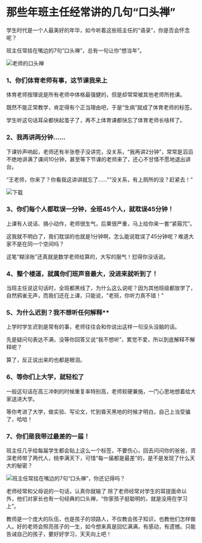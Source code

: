 # 那些年班主任经常讲的几句“口头禅”

学生时代是一个人最美好的年华，如今听着这些班主任的“语录”，你是否会怀念呢？

班主任常挂在嘴边的7句“口头禅”，总有一句让你“想当年”。

![老师的口头禅](https://ossimg.yzitc.com/2022/04/11/688dbf653fb32.jpg)

### 1、你们体育老师有事，这节课我来上

体育老师按理说是所有老师中体格最强健的，但是却常常被其他老师所抢课。

既然不能正常教学，肯定得有个正当理由吧，于是“生病”就成了体育老师的标签。


学生听这句话耳朵都快起茧子了，再不上体育课都快忘了体育老师长啥样了。

### 2、我再讲两分钟……

下课铃声响起，老师还有半张卷子没讲完，没关系，“我再讲2分钟”，常常是滔滔不绝地讲满了课间10分钟，甚至等下节课的老师来了，还心不甘情不愿地退出讲台。

“王老师，你来了？你看我这讲讲就忘了……”“没关系，有上厕所的没？赶紧去！”

![下载](https://ossimg.yzitc.com/2022/04/11/49b5435e23aa2.jpg)

### 3、你们每个人都耽误一分钟，全班45个人，就耽误45分钟！

上课有人说话、搞小动作，老师很生气，后果很严重，马上给你来一套“紧箍咒”。

这我就不明白了，我们耽误的也就是1分钟啊，怎么能说耽误了45分钟呢？难道大家不是在同一个空间吗？

这笔“糊涂账”还真就是数学老师给算的，大写的服气！怼得你没话说。

### 4、整个楼道，就属你们班声音最大，没进来就听到了！

当班主任说这句话时，全班都黑线了，为什么这么说呢？因为其他班级都放学了，自然鸦雀无声，而我们还在上课，只能说，“老班，你听力真不错！”

### 5、为什么迟到？我不想听任何解释**

上学时学生迟到是常有的事，老师往往会和你说出这样一句没头没脑的话。

先是疑问句表达不满，没等你回答又说“我不想听”，累觉不爱，所以到底解释不解释呢？

算了，反正说出来的也都是眼泪。

### 6、等你们上大学，就轻松了

一般这句话在高三冲刺的时候重复率特别高，老师软硬兼施，一门心思地想着给大家送进大学。

等你考进了大学，做实验、写论文，忙到昏天黑地的时候才明白，自己上当受骗了，哈哈！

### 7、你们是我带过最差的一届！

班主任几乎给每届学生都会贴上这么一个标签，不要伤心，回去问问你的爸爸，资深老师带了两代人，桃李满天下，可惜“每一届都是最差”的，是不是发现了什么天大的秘密？

![班主任常挂在嘴边的7句“口头禅”，你还记得吗？](https://ossimg.yzitc.com/2022/04/11/338b48c5c97c5.jpeg)

老师经常和父母说的一句话，认真你就输了
除了老师经常对学生的耳提面命以外，他们对家长也有一句经典的口头禅，“你家孩子挺聪明的，就是没用在学习上”。

教师是一个庞大的队伍，也是孩子的领路人，不仅教会孩子知识，也教他们怎样做人。好的老师会照亮孩子的一生，如今想来真是回忆满满，有感动，有遗憾。只能告诫自己的孩子，要好好学习，天天向上吧！